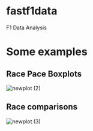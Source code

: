 # fastf1data
F1 Data Analysis

# Some examples

## Race Pace Boxplots
![newplot (2)](https://user-images.githubusercontent.com/32094260/226212535-acffc7a6-b6b0-43ad-b664-154c6ce3a4f7.png)


## Race comparisons

![newplot (3)](https://user-images.githubusercontent.com/32094260/226212528-a518b707-01fc-4910-95c3-dade7395c58b.png)
